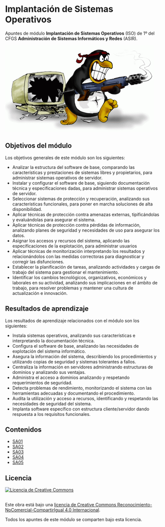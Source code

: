# Implantación de Sistemas Operativos

Apuntes de módulo **Implantación de Sistemas Operativos** (ISO) de 1º del CFGS **Administración de Sistemas Informáticos y Redes** (ASIR).

![Logo ISO](administrador_sistemas_operativos.png)

## Objetivos del módulo
Los objetivos generales de este módulo son los siguientes:

- Analizar la estructura del software de base, comparando las características y prestaciones de sistemas libres y propietarios, para administrar sistemas operativos de servidor.
- Instalar y configurar el software de base, siguiendo documentación técnica y especificaciones dadas, para administrar sistemas operativos de servidor.
- Seleccionar sistemas de protección y recuperación, analizando sus características funcionales, para poner en marcha soluciones de alta disponibilidad.
- Aplicar técnicas de protección contra amenazas externas, tipificándolas y evaluándolas para asegurar el sistema.
- Aplicar técnicas de protección contra pérdidas de información, analizando planes de seguridad y necesidades de uso para asegurar los datos.
- Asignar los accesos y recursos del sistema, aplicando las especificaciones de la explotación, para administrar usuarios
- Aplicar técnicas de monitorización interpretando los resultados y relacionándolos con las medidas correctoras para diagnosticar y corregir las disfunciones.
- Establecer la planificación de tareas, analizando actividades y cargas de trabajo del sistema para gestionar el mantenimiento.
- Identificar los cambios tecnológicos, organizativos, económicos y laborales en su actividad, analizando sus implicaciones en el ámbito de trabajo, para resolver problemas y mantener una cultura de actualización e innovación.

## Resultados de aprendizaje
Los resultados de aprendizaje relacionados con el módulo son los siguientes:

- Instala sistemas operativos, analizando sus características e interpretando la documentación técnica.
- Configura el software de base, analizando las necesidades de explotación del sistema informático.
- Asegura la información del sistema, describiendo los procedimientos y utilizando copias de seguridad y sistemas tolerantes a fallos.
- Centraliza la información en servidores administrando estructuras de dominios y analizando sus ventajas.
- Administra el acceso a dominios analizando y respetando requerimientos de seguridad.
- Detecta problemas de rendimiento, monitorizando el sistema con las herramientas adecuadas y documentando el procedimiento.
- Audita la utilización y acceso a recursos, identificando y respetando las necesidades de seguridad del sistema.
- Implanta software específico con estructura cliente/servidor dando respuesta a los requisitos funcionales.

## Contenidos

- [SA01](./SA01/)
- [SA02](./SA02/)
- [SA03](./SA03/)
- [SA04](./SA04/)
- [SA05](./SA05/)
  
## Licencia

<a rel="license" href="http://creativecommons.org/licenses/by-nc-sa/4.0/"><img alt="Licencia de Creative Commons" style="border-width:0" src="https://i.creativecommons.org/l/by-nc-sa/4.0/88x31.png" /></a>

<br />Este obra está bajo una <a rel="license" href="http://creativecommons.org/licenses/by-nc-sa/4.0">licencia de Creative Commons Reconocimiento-NoComercial-CompartirIgual 4.0 Internacional</a>.

Todos los apuntes de este módulo se comparten bajo esta licencia.
